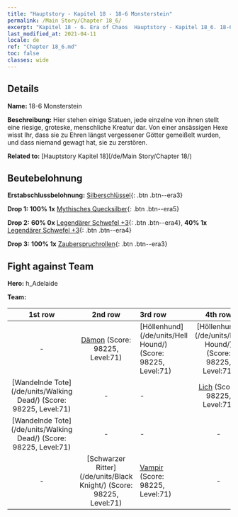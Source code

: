 ```yaml
---
title: "Hauptstory - Kapitel 18 - 18-6 Monsterstein"
permalink: /Main Story/Chapter 18_6/
excerpt: "Kapitel 18 - 6. Era of Chaos  Hauptstory - Kapitel 18_6. 18-6 Monsterstein"
last_modified_at: 2021-04-11
locale: de
ref: "Chapter 18_6.md"
toc: false
classes: wide
---
```


## Details

 **Name:** 18-6 Monsterstein

 **Beschreibung:** Hier stehen einige Statuen, jede einzelne von ihnen stellt eine riesige, groteske, menschliche Kreatur dar. Von einer ansässigen Hexe wisst Ihr, dass sie zu Ehren längst vergessener Götter gemeißelt wurden, und dass niemand gewagt hat, sie zu zerstören.

 **Related to:** [Hauptstory Kapitel 18](/de/Main Story/Chapter 18/)

## Beutebelohnung

 **Erstabschlussbelohnung:** [Silberschlüssel](/de/Items/con_693/){: .btn .btn--era3}

 **Drop 1:** **100% 1x** [Mythisches Quecksilber](/de/Items/mat_63/){: .btn .btn--era5}

 **Drop 2:** **60% 0x** [Legendärer Schwefel +3](/de/Items/mat_57/){: .btn .btn--era4}, **40% 1x** [Legendärer Schwefel +3](/de/Items/mat_57/){: .btn .btn--era4}

 **Drop 3:** **100% 1x** [Zauberspruchrollen](/de/Items/con_694/){: .btn .btn--era3}


## Fight against Team
 **Hero:** h_Adelaide

 **Team:**


  | 1st row | 2nd row | 3rd row | 4th row |
  |:----:|:----:|:----|:----:|
  | - | [Dämon](/de/units/Demon/) (Score: 98225, Level:71)  | [Höllenhund](/de/units/Hell Hound/) (Score: 98225, Level:71)  | [Höllenhund](/de/units/Hell Hound/) (Score: 98225, Level:71)  |
  | [Wandelnde Tote](/de/units/Walking Dead/) (Score: 98225, Level:71)  | - | - | [Lich](/de/units/Lich/) (Score: 98225, Level:71)  |
  | [Wandelnde Tote](/de/units/Walking Dead/) (Score: 98225, Level:71)  | - | - | - |
  | - | [Schwarzer Ritter](/de/units/Black Knight/) (Score: 98225, Level:71)  | [Vampir](/de/units/Vampire/) (Score: 98225, Level:71)  | - |


